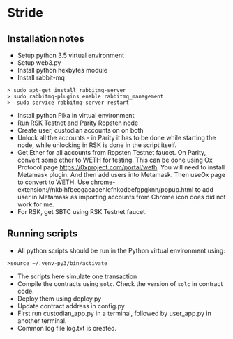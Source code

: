 # Stride

## Installation notes

- Setup python 3.5 virtual environment
- Setup web3.py
- Install python hexbytes module
- Install rabbit-mq
```
> sudo apt-get install rabbitmq-server
> sudo rabbitmq-plugins enable rabbitmq_management
>  sudo service rabbitmq-server restart
```
- Install python Pika in virtual environment
- Run RSK Testnet and Parity Ropsten node
- Create user, custodian accounts on on both 
- Unlock all the accounts - in Parity it has to be done while starting the node, while unlocking in RSK is done in the script itself.
- Get Ether for all accounts from Ropsten Testnet faucet. On Parity, convert some ether to WETH for testing.  This can be done using Ox Protocol page https://0xproject.com/portal/weth. You will need to install Metamask plugin.  And then add users into Metamask. Then useOx page to convert to WETH. Use chrome-extension://nkbihfbeogaeaoehlefnkodbefgpgknn/popup.html to add user in Metamask as importing accounts from Chrome icon does did not work for me. 
- For RSK, get SBTC using RSK Testnet faucet.   

## Running scripts
- All python scripts should be run in the Python virtual environment using:
```
>source ~/.venv-py3/bin/activate  
```
- The scripts here simulate one transaction
- Compile the contracts using ```solc```. Check the version of ```solc``` in contract code.
- Deploy them using deploy.py
- Update contract address in config.py
- First run custodian_app.py in a terminal, followed by user_app.py in another terminal.
- Common log file log.txt is created.


